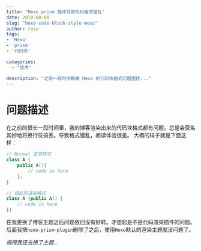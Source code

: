 ```yaml
---
title: "Hexo prism 插件导致代码格式错乱"
date: 2018-08-08
slug: "hexo-code-block-style-mess"
author: rosu
tags:
- 'Hexo'
- 'prism'
- '代码块'

categories:
  - "技术" 

description: "之前一段时间都被 Hexo 的代码块格式问题困扰..."
---
```


# 问题描述

在之前的很长一段时间里，我的博客渲染出来的代码块格式都有问题，总是会莫名其妙地将换行符搞丢。导致格式错乱，阅读体验很差。
大概的样子就是下面这样：

```java
// Normal 正常样式
class A {
    public A(){
        // code in here
    };
}

// 错乱的渲染格式
class A {public A() {
    // code in here
}}
```

在我更换了博客主题之后问题依旧没有好转。才想起是不是代码渲染插件的问题。
后面我把`hexo-prism-plugin`删除了之后，使用`Hexo`默认的渲染主题就没问题了。

*搞得我还去换了主题*...